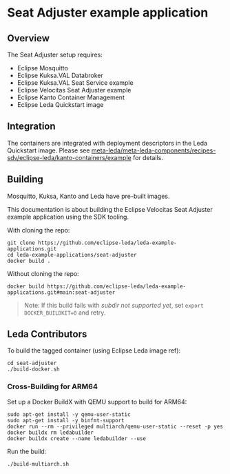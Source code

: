 # Seat Adjuster example application

## Overview

The Seat Adjuster setup requires:

- Eclipse Mosquitto
- Eclipse Kuksa.VAL Databroker
- Eclipse Kuksa.VAL Seat Service example
- Eclipse Velocitas Seat Adjuster example
- Eclipse Kanto Container Management
- Eclipse Leda Quickstart image

## Integration

The containers are integrated with deployment descriptors in the Leda Quickstart image.
Please see [meta-leda/meta-leda-components/recipes-sdv/eclipse-leda/kanto-containers/example](https://github.com/eclipse-leda/meta-leda/tree/main/meta-leda-components/recipes-sdv/eclipse-leda/kanto-containers/example) for details.

## Building

Mosquitto, Kuksa, Kanto and Leda have pre-built images.

This documentation is about building the Eclipse Velocitas Seat Adjuster example application
using the SDK tooling.

With cloning the repo:

```shell
git clone https://github.com/eclipse-leda/leda-example-applications.git
cd leda-example-applications/seat-adjuster
docker build .
```

Without cloning the repo:

```shell
docker build https://github.com/eclipse-leda/leda-example-applications.git#main:seat-adjuster
```

> Note: If this build fails with *subdir not supported yet*, set `export DOCKER_BUILDKIT=0` and retry.

## Leda Contributors

To build the tagged container (using Eclipse Leda image ref):

```shell
cd seat-adjuster
./build-docker.sh
```

### Cross-Building for ARM64

Set up a Docker BuildX with QEMU support to build for ARM64:

```shell
sudo apt-get install -y qemu-user-static
sudo apt-get install -y binfmt-support
docker run --rm --privileged multiarch/qemu-user-static --reset -p yes
docker buildx rm ledabuilder
docker buildx create --name ledabuilder --use
```

Run the build:

```shell
./build-multiarch.sh
```

